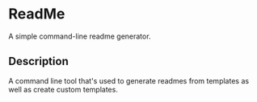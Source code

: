 # ReadMe

A simple command-line readme generator.

## Description

A command line tool that's used to generate readmes from templates as well as create custom templates.
